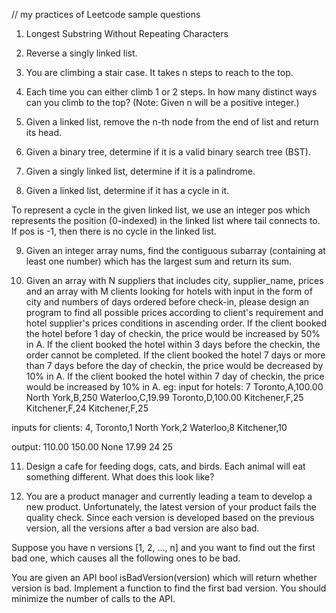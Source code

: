 // my practices of Leetcode sample questions

1. Longest Substring Without Repeating Characters

2. Reverse a singly linked list.

3. You are climbing a stair case. It takes n steps to reach to the top.

4. Each time you can either climb 1 or 2 steps. In how many distinct ways can you climb to the top? (Note: Given n will be a positive integer.)

5. Given a linked list, remove the n-th node from the end of list and return its head.

6. Given a binary tree, determine if it is a valid binary search tree (BST).

7. Given a singly linked list, determine if it is a palindrome.

8. Given a linked list, determine if it has a cycle in it.

To represent a cycle in the given linked list, we use an integer pos which represents the position (0-indexed) in the linked list where tail connects to. If pos is -1, then there is no cycle in the linked list.

9. Given an integer array nums, find the contiguous subarray (containing at least one number) which has the largest sum and return its sum.

10. Given an array with N suppliers that includes city, supplier_name, prices and an array with M clients looking for hotels with input in the form of city and numbers of days ordered before check-in, please design an program to find all possible prices according to client's requirement and hotel supplier's prices conditions in ascending order.
If the client booked the hotel before 1 day of checkin, the price would be increased by 50% in A.
If the client booked the hotel within 3 days before the checkin, the order cannot be completed.
If the client booked the hotel 7 days or more than 7 days before the day of checkin, the price would be decreased by 10% in A.
If the client booked the hotel within 7 day of checkin, the price would be increased by 10% in A.
eg:
input for hotels:
7
Toronto,A,100.00
North York,B,250
Waterloo,C,19.99
Toronto,D,100.00
Kitchener,F,25
Kitchener,F,24
Kitchener,F,25

inputs for clients:
4,
Toronto,1
North York,2
Waterloo,8
Kitchener,10

output:
110.00 150.00
None
17.99
24 25

11. Design a cafe for feeding dogs, cats, and birds.  Each animal will eat something different.  What does this look like? 

12. You are a product manager and currently leading a team to develop a new product. Unfortunately, the latest version of your product fails the quality check. Since each version is developed based on the previous version, all the versions after a bad version are also bad.

Suppose you have n versions [1, 2, ..., n] and you want to find out the first bad one, which causes all the following ones to be bad.

You are given an API bool isBadVersion(version) which will return whether version is bad. Implement a function to find the first bad version. You should minimize the number of calls to the API.